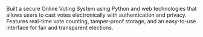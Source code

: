 Built a secure Online Voting System using Python and web technologies that allows users to cast votes electronically with authentication and privacy. Features real-time vote counting, tamper-proof storage, and an easy-to-use interface for fair and transparent elections.
